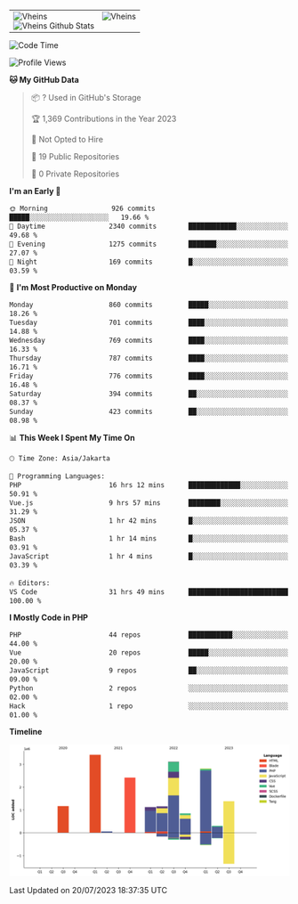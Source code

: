 <table>
  <tr>
    <td valign="top">
      <img src="https://github-readme-streak-stats.herokuapp.com/?user=Vheins&" alt="Vheins" /><br/>
      <img src="https://github-readme-stats.vercel.app/api?username=vheins&count_private=true&show_icons=true" alt="Vheins Github Stats">
    </td>
    <td valign="top">
      <img src="https://github-readme-stats.vercel.app/api/top-langs/?username=Vheins&count_private=true" alt="Vheins" /><br/>
    </td>
  </tr>
</table>

<!--START_SECTION:waka-->
![Code Time](http://img.shields.io/badge/Code%20Time-427%20hrs-blue)

![Profile Views](http://img.shields.io/badge/Profile%20Views-0-blue)

**🐱 My GitHub Data** 

> 📦 ? Used in GitHub's Storage 
 > 
> 🏆 1,369 Contributions in the Year 2023
 > 
> 🚫 Not Opted to Hire
 > 
> 📜 19 Public Repositories 
 > 
> 🔑 0 Private Repositories 
 > 
**I'm an Early 🐤** 

```text
🌞 Morning                926 commits         █████░░░░░░░░░░░░░░░░░░░░   19.66 % 
🌆 Daytime                2340 commits        ████████████░░░░░░░░░░░░░   49.68 % 
🌃 Evening                1275 commits        ███████░░░░░░░░░░░░░░░░░░   27.07 % 
🌙 Night                  169 commits         █░░░░░░░░░░░░░░░░░░░░░░░░   03.59 % 
```
📅 **I'm Most Productive on Monday** 

```text
Monday                   860 commits         █████░░░░░░░░░░░░░░░░░░░░   18.26 % 
Tuesday                  701 commits         ████░░░░░░░░░░░░░░░░░░░░░   14.88 % 
Wednesday                769 commits         ████░░░░░░░░░░░░░░░░░░░░░   16.33 % 
Thursday                 787 commits         ████░░░░░░░░░░░░░░░░░░░░░   16.71 % 
Friday                   776 commits         ████░░░░░░░░░░░░░░░░░░░░░   16.48 % 
Saturday                 394 commits         ██░░░░░░░░░░░░░░░░░░░░░░░   08.37 % 
Sunday                   423 commits         ██░░░░░░░░░░░░░░░░░░░░░░░   08.98 % 
```


📊 **This Week I Spent My Time On** 

```text
🕑︎ Time Zone: Asia/Jakarta

💬 Programming Languages: 
PHP                      16 hrs 12 mins      █████████████░░░░░░░░░░░░   50.91 % 
Vue.js                   9 hrs 57 mins       ████████░░░░░░░░░░░░░░░░░   31.29 % 
JSON                     1 hr 42 mins        █░░░░░░░░░░░░░░░░░░░░░░░░   05.37 % 
Bash                     1 hr 14 mins        █░░░░░░░░░░░░░░░░░░░░░░░░   03.91 % 
JavaScript               1 hr 4 mins         █░░░░░░░░░░░░░░░░░░░░░░░░   03.39 % 

🔥 Editors: 
VS Code                  31 hrs 49 mins      █████████████████████████   100.00 % 
```

**I Mostly Code in PHP** 

```text
PHP                      44 repos            ███████████░░░░░░░░░░░░░░   44.00 % 
Vue                      20 repos            █████░░░░░░░░░░░░░░░░░░░░   20.00 % 
JavaScript               9 repos             ██░░░░░░░░░░░░░░░░░░░░░░░   09.00 % 
Python                   2 repos             ░░░░░░░░░░░░░░░░░░░░░░░░░   02.00 % 
Hack                     1 repo              ░░░░░░░░░░░░░░░░░░░░░░░░░   01.00 % 
```



**Timeline**

![Lines of Code chart](https://raw.githubusercontent.com/vheins/vheins/main/assets/bar_graph.png)


 Last Updated on 20/07/2023 18:37:35 UTC
<!--END_SECTION:waka-->

